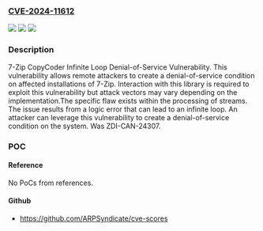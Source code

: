 ### [CVE-2024-11612](https://cve.mitre.org/cgi-bin/cvename.cgi?name=CVE-2024-11612)
![](https://img.shields.io/static/v1?label=Product&message=7-Zip&color=blue)
![](https://img.shields.io/static/v1?label=Version&message=24.06%20&color=brightgreen)
![](https://img.shields.io/static/v1?label=Vulnerability&message=CWE-835%3A%20Loop%20with%20Unreachable%20Exit%20Condition%20('Infinite%20Loop')&color=brightgreen)

### Description

7-Zip CopyCoder Infinite Loop Denial-of-Service Vulnerability. This vulnerability allows remote attackers to create a denial-of-service condition on affected installations of 7-Zip. Interaction with this library is required to exploit this vulnerability but attack vectors may vary depending on the implementation.The specific flaw exists within the processing of streams. The issue results from a logic error that can lead to an infinite loop. An attacker can leverage this vulnerability to create a denial-of-service condition on the system. Was ZDI-CAN-24307.

### POC

#### Reference
No PoCs from references.

#### Github
- https://github.com/ARPSyndicate/cve-scores

